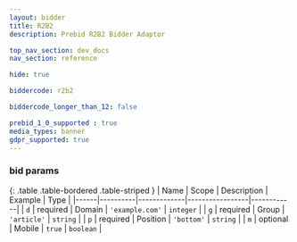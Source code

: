 ```yaml
---
layout: bidder
title: R2B2
description: Prebid R2B2 Bidder Adaptor

top_nav_section: dev_docs
nav_section: reference

hide: true

biddercode: r2b2

biddercode_longer_than_12: false

prebid_1_0_supported : true
media_types: banner
gdpr_supported: true
---
```



### bid params

{: .table .table-bordered .table-striped }
| Name | Scope    | Description | Example         | Type       |
|------|----------|-------------|-----------------|------------|
| `d`  | required | Domain      | `'example.com'` | `integer`  |
| `g`  | required | Group       | `'article'`     | `string`   |
| `p`  | required | Position    | `'bottom'`      | `string`   |
| `m`  | optional | Mobile      | `true`          | `boolean`  |
